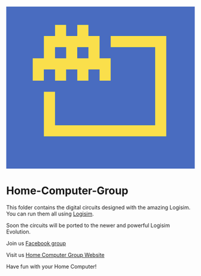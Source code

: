 ![Logo](http://raw.githubusercontent.com/ozw1z5rd/home-computer-group/master/images/LOGO.png?sanitize=true&raw=true)

# Home-Computer-Group

This folder contains the digital circuits designed with the amazing Logisim. You can run them all using [Logisim](https://sourceforge.net/projects/circuit/).

Soon the circuits will be ported to the newer and powerful Logisim Evolution.

Join us [Facebook group](https://fb.com/groups/home.computer) 

Visit us [Home Computer Group Website](https://homecomputer.group) 

Have fun with your Home Computer!

